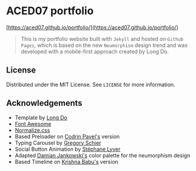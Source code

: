 # ACED07 portfolio <!-- omit in toc -->

[https://aced07.github.io/portfolio/](https://aced07.github.io/portfolio/)

> This is my portfolio website built with `Jekyll` and hosted on `Github Pages`, which is based on the new `Neumorphism` design trend and was developed with a mobile-first approach created by Long Do.
> 

<!-- LICENSE -->

## License

Distributed under the MIT License. See `LICENSE` for more information.

<!-- ACKNOWLEDGEMENTS -->

## Acknowledgements

* Template by [Long Do](https://github.com/longpdo/neumorphism/)
* [Font Awesome](https://fontawesome.com/)
* [Normalize.css](https://necolas.github.io/normalize.css/)
* Based Preloader on [Codrin Pavel's](https://codepen.io/zerospree/pen/aCjAz) version
* Typing Carousel by [Gregory Schier](https://codepen.io/gschier/pen/jkivt)
* Social Button Animation by [Stéphane Lyver](https://codepen.io/wouwi/pen/Lwrmi)
* Adapted [Damian Jankowski's](https://codepen.io/dolaron/pen/rNadmOE) color palette for the neumorphism design
* Based Timeline on [Krishna Babu's](https://codepen.io/krishnab/pen/OPwqbW) version
